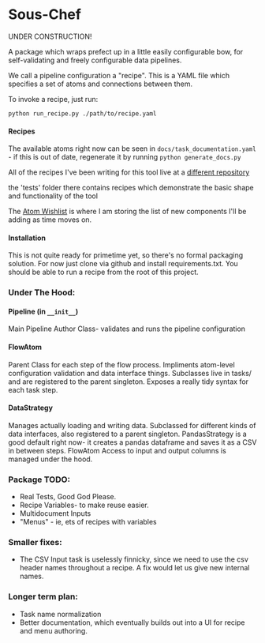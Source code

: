 # Sous-Chef

UNDER CONSTRUCTION! 

A package which wraps prefect up in a little easily configurable bow, for self-validating and freely configurable data pipelines.

We call a pipeline configuration a "recipe". This is a YAML file which specifies a set of atoms and connections between them. 

To invoke a recipe, just run:

` python run_recipe.py ./path/to/recipe.yaml `


#### Recipes
The available atoms right now can be seen in `docs/task_documentation.yaml` - if this is out of date, regenerate it by running `python generate_docs.py` 

All of the recipes I've been writing for this tool live at a [different repository](https://github.com/mediacloud/SousChef-Recipes)

the 'tests' folder there contains recipes which demonstrate the basic shape and functionality of the tool 

The [Atom Wishlist](Atom_Wishlist.md) is where I am storing the list of new components I'll be adding as time moves on.

#### Installation
This is not quite ready for primetime yet, so there's no formal packaging solution. 
For now just clone via github and install requirements.txt. You should be able to run a recipe from the root of this project. 


### Under The Hood:

#### Pipeline (in `__init__`)
Main Pipeline Author Class- validates and runs the pipeline configuration

#### FlowAtom
Parent Class for each step of the flow process. Impliments atom-level configuration validation and data interface things. 
Subclasses live in tasks/ and are registered to the parent singleton. Exposes a really tidy syntax for each task step. 

#### DataStrategy
Manages actually loading and writing data. 
Subclassed for different kinds of data interfaces, also registered to a parent singleton.
PandasStrategy is a good default right now- it creates a pandas dataframe and saves it as a CSV in between steps. FlowAtom Access to input and output columns is managed under the hood. 
 
 
### Package TODO:
- Real Tests, Good God Please.
- Recipe Variables- to make reuse easier. 
- Multidocument Inputs
- "Menus" - ie, ets of recipes with variables 

### Smaller fixes:
- The CSV Input task is uselessly finnicky, since we need to use the csv header names throughout a recipe. A fix would let us give new internal names. 

### Longer term plan:
- Task name normalization
- Better documentation, which eventually builds out into a UI for recipe and menu authoring.

